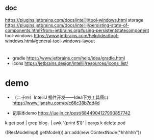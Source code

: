 ## doc

https://plugins.jetbrains.com/docs/intellij/tool-windows.html
storage https://plugins.jetbrains.com/docs/intellij/persisting-state-of-components.html?from=jetbrains.org#using-persistentstatecomponent
tool-windows https://www.jetbrains.com/help/idea/tool-windows.html#general-tool-windows-layout

#

- gradle https://www.jetbrains.com/help/idea/gradle.html
- icons https://jetbrains.design/intellij/resources/icons_list/

# demo

- （二十四）IntelliJ 插件开发——Idea下方工具窗口 https://www.jianshu.com/p/c66c38b7dd4d

- 记事本demo https://juejin.cn/post/6844904127990857742

k get pod | grep blog- | awk '{print $1}' | xargs k delete pod

((ResModelImpl) getModel()).arr.add(new ContextNode("hhhhhh"))




